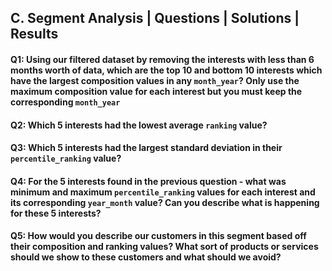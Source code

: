 ## C. Segment Analysis | Questions | Solutions | Results

#### Q1: Using our filtered dataset by removing the interests with less than 6 months worth of data, which are the top 10 and bottom 10 interests which have the largest composition values in any `month_year`? Only use the maximum composition value for each interest but you must keep the corresponding `month_year`
#### Q2: Which 5 interests had the lowest average `ranking` value?
#### Q3: Which 5 interests had the largest standard deviation in their `percentile_ranking` value?
#### Q4: For the 5 interests found in the previous question - what was minimum and maximum `percentile_ranking` values for each interest and its corresponding `year_month` value? Can you describe what is happening for these 5 interests?
#### Q5: How would you describe our customers in this segment based off their composition and ranking values? What sort of products or services should we show to these customers and what should we avoid?
